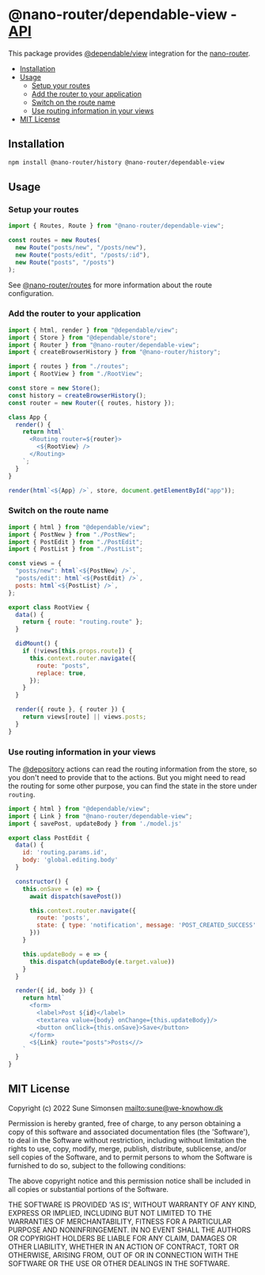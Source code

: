 # @nano-router/dependable-view - [API](./API.md)

This package provides
[@dependable/view](https://github.com/sunesimonsen/dependable/tree/main/packages/view)
integration for the [nano-router](../router).

<!-- toc -->

- [Installation](#installation)
- [Usage](#usage)
  - [Setup your routes](#setup-your-routes)
  - [Add the router to your application](#add-the-router-to-your-application)
  - [Switch on the route name](#switch-on-the-route-name)
  - [Use routing information in your views](#use-routing-information-in-your-views)
- [MIT License](#mit-license)

<!-- tocstop -->

## Installation

```sh
npm install @nano-router/history @nano-router/dependable-view
```

## Usage

### Setup your routes

```js
import { Routes, Route } from "@nano-router/dependable-view";

const routes = new Routes(
  new Route("posts/new", "/posts/new"),
  new Route("posts/edit", "/posts/:id"),
  new Route("posts", "/posts")
);
```

See [@nano-router/routes](../routes/) for more information about the route
configuration.

### Add the router to your application

```js
import { html, render } from "@dependable/view";
import { Store } from "@dependable/store";
import { Router } from "@nano-router/dependable-view";
import { createBrowserHistory } from "@nano-router/history";

import { routes } from "./routes";
import { RootView } from "./RootView";

const store = new Store();
const history = createBrowserHistory();
const router = new Router({ routes, history });

class App {
  render() {
    return html`
      <Routing router=${router}>
        <${RootView} />
      </Routing>
    `;
  }
}

render(html`<${App} />`, store, document.getElementById("app"));
```

### Switch on the route name

```js
import { html } from "@dependable/view";
import { PostNew } from "./PostNew";
import { PostEdit } from "./PostEdit";
import { PostList } from "./PostList";

const views = {
  "posts/new": html`<${PostNew} />`,
  "posts/edit": html`<${PostEdit} />`,
  posts: html`<${PostList} />`,
};

export class RootView {
  data() {
    return { route: "routing.route" };
  }

  didMount() {
    if (!views[this.props.route]) {
      this.context.router.navigate({
        route: "posts",
        replace: true,
      });
    }
  }

  render({ route }, { router }) {
    return views[route] || views.posts;
  }
}
```

### Use routing information in your views

The [@depository](https://github.com/sunesimonsen/depository) actions can read the routing information from the store, so you don't need to provide that to the actions. But you might need to read the routing for some other purpose, you can find the state in the store under `routing`.

```js
import { html } from "@dependable/view";
import { Link } from "@nano-router/dependable-view";
import { savePost, updateBody } from './model.js'

export class PostEdit {
  data() {
    id: 'routing.params.id',
    body: 'global.editing.body'
  }

  constructor() {
    this.onSave = (e) => {
      await dispatch(savePost())

      this.context.router.navigate({
        route: 'posts',
        state: { type: 'notification', message: 'POST_CREATED_SUCCESS' }
      }))
    }

    this.updateBody = e => {
      this.dispatch(updateBody(e.target.value))
    }
  }

  render({ id, body }) {
    return html`
      <form>
        <label>Post ${id}</label>
        <textarea value={body} onChange={this.updateBody}/>
        <button onClick={this.onSave}>Save</button>
      </form>
      <${Link} route="posts">Posts<//>
    `
  }
}
```

## MIT License

Copyright (c) 2022 Sune Simonsen <mailto:sune@we-knowhow.dk>

Permission is hereby granted, free of charge, to any person obtaining
a copy of this software and associated documentation files (the
'Software'), to deal in the Software without restriction, including
without limitation the rights to use, copy, modify, merge, publish,
distribute, sublicense, and/or sell copies of the Software, and to
permit persons to whom the Software is furnished to do so, subject to
the following conditions:

The above copyright notice and this permission notice shall be
included in all copies or substantial portions of the Software.

THE SOFTWARE IS PROVIDED 'AS IS', WITHOUT WARRANTY OF ANY KIND,
EXPRESS OR IMPLIED, INCLUDING BUT NOT LIMITED TO THE WARRANTIES OF
MERCHANTABILITY, FITNESS FOR A PARTICULAR PURPOSE AND
NONINFRINGEMENT. IN NO EVENT SHALL THE AUTHORS OR COPYRIGHT HOLDERS BE
LIABLE FOR ANY CLAIM, DAMAGES OR OTHER LIABILITY, WHETHER IN AN ACTION
OF CONTRACT, TORT OR OTHERWISE, ARISING FROM, OUT OF OR IN CONNECTION
WITH THE SOFTWARE OR THE USE OR OTHER DEALINGS IN THE SOFTWARE.
